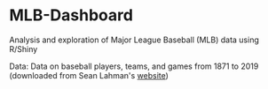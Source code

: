 # MLB-Dashboard
Analysis and exploration of Major League Baseball (MLB) data using R/Shiny

Data: Data on baseball players, teams, and games from 1871 to 2019 (downloaded from Sean Lahman's [website](http://www.seanlahman.com/baseball-archive/statistics/))
